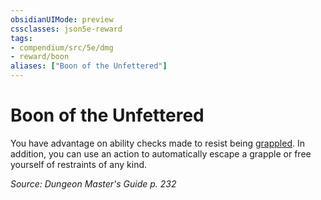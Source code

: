 ```yaml
---
obsidianUIMode: preview
cssclasses: json5e-reward
tags:
- compendium/src/5e/dmg
- reward/boon
aliases: ["Boon of the Unfettered"]
---
```

# Boon of the Unfettered

You have advantage on ability checks made to resist being [grappled](conditions.md#grappled). In addition, you can use an action to automatically escape a grapple or free yourself of restraints of any kind. 

*Source: Dungeon Master's Guide p. 232*